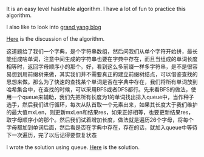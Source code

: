 It is an easy level hashtable algorithm. I have a lot of fun to practice this algorithm. 

I also like to look into [grand yang blog](https://www.cnblogs.com/grandyang/p/4606334.html)<br>

[Here](http://www.cnblogs.com/grandyang/p/7817011.html) is the discussion of the algorithm. 

这道题给了我们一个字典，是个字符串数组，然后问我们从单个字符开始拼，最长能组成啥单词，注意中间生成的字符串也要在字典中存在，而且当组成的单词长度相等时，返回字母顺序小的那个。好，看到这么多前缀一样多字符串，是不是很容易想到用前缀树来做，其实我们并不需要真正的建立前缀树结点，可以借鉴查找的思想来做。那么为了快速的查找某个单词是否在字典中存在，我们将所有单词放到哈希集合中，在查找的时候，可以采用BFS或者DFS都行。先来看BFS的做法，使用一个queue来辅助，我们先把所有长度为1的单词找出排入queue中，当作种子选手，然后我们进行循环，每次从队首取一个元素出来，如果其长度大于我们维护的最大值mxLen，则更新mxLen和结果res，如果正好相等，也要更新结果res，取字母顺序小的那个。然后我们试着增加长度，做法就是遍历26个字母，将每个字母都加到单词后面，然后看是否在字典中存在，存在的话，就加入queue中等待下一次遍历，完了以后记得要恢复状态

I wrote the solution using queue. [Here](https://github.com/jianminchen/Leetcode_Julia/blob/master/By%20Algorithms/Leetcode%20720%20Find%20longest%20word%20in%20dictionary/720%20longest%20word%20in%20dictionary%20-%20using%20queue.cs) is the solution. <br>
